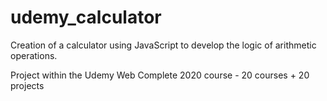 # udemy_calculator

Creation of a calculator using JavaScript to develop the logic of arithmetic operations.

Project within the Udemy Web Complete 2020 course - 20 courses + 20 projects
